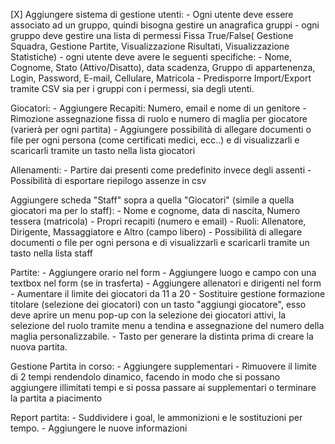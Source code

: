 [X] Aggiungere sistema di gestione utenti:
    - Ogni utente deve essere associato ad un gruppo, quindi bisogna gestire un anagrafica gruppi
    - ogni gruppo deve gestire una lista di permessi Fissa True/False( Gestione Squadra, Gestione Partite, Visualizzazione Risultati, Visualizzazione Statistiche)
    - ogni utente deve avere le seguenti specifiche: 
    - Nome, Cognome, Stato (Attivo/Disatto), data scadenza, Gruppo di appartenenza, Login, Password, E-mail, Cellulare, Matricola
    - Predisporre Import/Export tramite CSV sia per i gruppi con i permessi, sia degli utenti.

Giocatori:
    - Aggiungere Recapiti: Numero, email e nome di un genitore
    - Rimozione assegnazione fissa di ruolo e numero di maglia per giocatore (varierà per ogni partita)
    - Aggiungere possibilità di allegare documenti o file per ogni persona (come certificati medici, ecc..) e di visualizzarli e scaricarli tramite un tasto nella lista giocatori

Allenamenti:
    - Partire dai presenti come predefinito invece degli assenti
    - Possibilità di esportare riepilogo assenze in csv

Aggiungere scheda "Staff" sopra a quella "Giocatori" (simile a quella giocatori ma per lo staff):
    - Nome e cognome, data di nascita, Numero tessera (matricola)
    - Propri recapiti (numero e email)
    - Ruoli: Allenatore, Dirigente, Massaggiatore e Altro (campo libero)
    - Possibilità di allegare documenti o file per ogni persona e di visualizzarli e scaricarli tramite un tasto nella lista staff

Partite:
    - Aggiungere orario nel form
    - Aggiungere luogo e campo con una textbox nel form (se in trasferta)
    - Aggiungere allenatori e dirigenti nel form
    - Aumentare il limite dei giocatori da 11 a 20
    - Sostituire gestione formazione titolare (selezione dei giocatori) con un tasto "aggiungi giocatore", esso deve aprire un menu pop-up con la selezione dei giocatori attivi, la selezione del ruolo tramite menu a tendina e assegnazione del numero della maglia personalizzabile.
    - Tasto per generare la distinta prima di creare la nuova partita.

Gestione Partita in corso:
    - Aggiungere supplementari
    - Rimuovere il limite di 2 tempi rendendolo dinamico, facendo in modo che si possano aggiungere illimitati tempi e si possa passare ai supplementari o terminare la partita a piacimento

Report partita:
    - Suddividere i goal, le ammonizioni e le sostituzioni per tempo.
    - Aggiungere le nuove informazioni 

